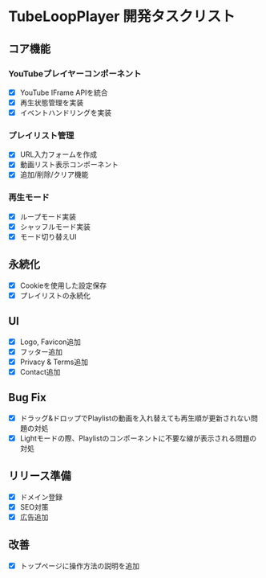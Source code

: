 # TubeLoopPlayer 開発タスクリスト

## コア機能

### YouTubeプレイヤーコンポーネント

- [x] YouTube IFrame APIを統合
- [x] 再生状態管理を実装
- [x] イベントハンドリングを実装

### プレイリスト管理

- [x] URL入力フォームを作成
- [x] 動画リスト表示コンポーネント
- [x] 追加/削除/クリア機能

### 再生モード

- [x] ループモード実装
- [x] シャッフルモード実装
- [x] モード切り替えUI

## 永続化

- [x] Cookieを使用した設定保存
- [x] プレイリストの永続化

## UI

- [x] Logo, Favicon追加
- [x] フッター追加
- [x] Privacy & Terms追加
- [x] Contact追加

## Bug Fix

- [x] ドラッグ&ドロップでPlaylistの動画を入れ替えても再生順が更新されない問題の対処
- [x] Lightモードの際、Playlistのコンポーネントに不要な線が表示される問題の対処

## リリース準備

- [x] ドメイン登録
- [x] SEO対策
- [x] 広告追加

## 改善

- [x] トップページに操作方法の説明を追加
